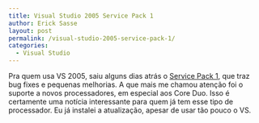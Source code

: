 ```yaml
---
title: Visual Studio 2005 Service Pack 1
author: Erick Sasse
layout: post
permalink: /visual-studio-2005-service-pack-1/
categories:
  - Visual Studio
---
```

Pra quem usa VS 2005, saiu alguns dias atrás o [Service Pack 1][1], que traz bug fixes e pequenas melhorias. A que mais me chamou atenção foi o suporte a novos processadores, em especial aos Core Duo. Isso é certamente uma notícia interessante para quem já tem esse tipo de processador. Eu já instalei a atualização, apesar de usar tão pouco o VS.

 [1]: http://msdn.microsoft.com/vstudio/support/vs2005sp1/